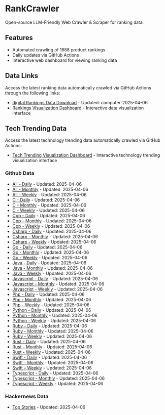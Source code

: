 # RankCrawler

Open-source LLM-Friendly Web Crawler & Scraper for ranking data.

## Features

* Automated crawling of 1688 product rankings
* Daily updates via GitHub Actions
* Interactive web dashboard for viewing ranking data


## Data Links

Access the latest ranking data automatically crawled via GitHub Actions through the following links:

* [digital Rankings Data Download](https://github.com/chenjy16/RankCrawler/blob/main/data/1688/digital_computer_2025-04-06.json) - Updated: computer-2025-04-06
* [Rankings Visualization Dashboard](https://chenjy16.github.io/RankCrawler/1688_rankings.html) - Interactive data visualization interface




## Tech Trending Data

Access the latest technology trending data automatically crawled via GitHub Actions:

* [Tech Trending Visualization Dashboard](https://chenjy16.github.io/RankCrawler/tech_trending.html) - Interactive technology trending visualization interface

### Github Data

* [All - Daily](https://github.com/chenjy16/RankCrawler/blob/main/data/github/github_all_daily_2025-04-06.json) - Updated: 2025-04-06
* [All - Monthly](https://github.com/chenjy16/RankCrawler/blob/main/data/github/github_all_monthly_2025-04-06.json) - Updated: 2025-04-06
* [All - Weekly](https://github.com/chenjy16/RankCrawler/blob/main/data/github/github_all_weekly_2025-04-06.json) - Updated: 2025-04-06
* [C - Daily](https://github.com/chenjy16/RankCrawler/blob/main/data/github/github_c_daily_2025-04-06.json) - Updated: 2025-04-06
* [C - Monthly](https://github.com/chenjy16/RankCrawler/blob/main/data/github/github_c_monthly_2025-04-06.json) - Updated: 2025-04-06
* [C - Weekly](https://github.com/chenjy16/RankCrawler/blob/main/data/github/github_c_weekly_2025-04-06.json) - Updated: 2025-04-06
* [Cpp - Daily](https://github.com/chenjy16/RankCrawler/blob/main/data/github/github_cpp_daily_2025-04-06.json) - Updated: 2025-04-06
* [Cpp - Monthly](https://github.com/chenjy16/RankCrawler/blob/main/data/github/github_cpp_monthly_2025-04-06.json) - Updated: 2025-04-06
* [Cpp - Weekly](https://github.com/chenjy16/RankCrawler/blob/main/data/github/github_cpp_weekly_2025-04-06.json) - Updated: 2025-04-06
* [Csharp - Daily](https://github.com/chenjy16/RankCrawler/blob/main/data/github/github_csharp_daily_2025-04-06.json) - Updated: 2025-04-06
* [Csharp - Monthly](https://github.com/chenjy16/RankCrawler/blob/main/data/github/github_csharp_monthly_2025-04-06.json) - Updated: 2025-04-06
* [Csharp - Weekly](https://github.com/chenjy16/RankCrawler/blob/main/data/github/github_csharp_weekly_2025-04-06.json) - Updated: 2025-04-06
* [Go - Daily](https://github.com/chenjy16/RankCrawler/blob/main/data/github/github_go_daily_2025-04-06.json) - Updated: 2025-04-06
* [Go - Monthly](https://github.com/chenjy16/RankCrawler/blob/main/data/github/github_go_monthly_2025-04-06.json) - Updated: 2025-04-06
* [Go - Weekly](https://github.com/chenjy16/RankCrawler/blob/main/data/github/github_go_weekly_2025-04-06.json) - Updated: 2025-04-06
* [Java - Daily](https://github.com/chenjy16/RankCrawler/blob/main/data/github/github_java_daily_2025-04-06.json) - Updated: 2025-04-06
* [Java - Monthly](https://github.com/chenjy16/RankCrawler/blob/main/data/github/github_java_monthly_2025-04-06.json) - Updated: 2025-04-06
* [Java - Weekly](https://github.com/chenjy16/RankCrawler/blob/main/data/github/github_java_weekly_2025-04-06.json) - Updated: 2025-04-06
* [Javascript - Daily](https://github.com/chenjy16/RankCrawler/blob/main/data/github/github_javascript_daily_2025-04-06.json) - Updated: 2025-04-06
* [Javascript - Monthly](https://github.com/chenjy16/RankCrawler/blob/main/data/github/github_javascript_monthly_2025-04-06.json) - Updated: 2025-04-06
* [Javascript - Weekly](https://github.com/chenjy16/RankCrawler/blob/main/data/github/github_javascript_weekly_2025-04-06.json) - Updated: 2025-04-06
* [Php - Daily](https://github.com/chenjy16/RankCrawler/blob/main/data/github/github_php_daily_2025-04-06.json) - Updated: 2025-04-06
* [Php - Monthly](https://github.com/chenjy16/RankCrawler/blob/main/data/github/github_php_monthly_2025-04-06.json) - Updated: 2025-04-06
* [Php - Weekly](https://github.com/chenjy16/RankCrawler/blob/main/data/github/github_php_weekly_2025-04-06.json) - Updated: 2025-04-06
* [Python - Daily](https://github.com/chenjy16/RankCrawler/blob/main/data/github/github_python_daily_2025-04-06.json) - Updated: 2025-04-06
* [Python - Monthly](https://github.com/chenjy16/RankCrawler/blob/main/data/github/github_python_monthly_2025-04-06.json) - Updated: 2025-04-06
* [Python - Weekly](https://github.com/chenjy16/RankCrawler/blob/main/data/github/github_python_weekly_2025-04-06.json) - Updated: 2025-04-06
* [Ruby - Daily](https://github.com/chenjy16/RankCrawler/blob/main/data/github/github_ruby_daily_2025-04-06.json) - Updated: 2025-04-06
* [Ruby - Monthly](https://github.com/chenjy16/RankCrawler/blob/main/data/github/github_ruby_monthly_2025-04-06.json) - Updated: 2025-04-06
* [Ruby - Weekly](https://github.com/chenjy16/RankCrawler/blob/main/data/github/github_ruby_weekly_2025-04-06.json) - Updated: 2025-04-06
* [Rust - Daily](https://github.com/chenjy16/RankCrawler/blob/main/data/github/github_rust_daily_2025-04-06.json) - Updated: 2025-04-06
* [Rust - Monthly](https://github.com/chenjy16/RankCrawler/blob/main/data/github/github_rust_monthly_2025-04-06.json) - Updated: 2025-04-06
* [Rust - Weekly](https://github.com/chenjy16/RankCrawler/blob/main/data/github/github_rust_weekly_2025-04-06.json) - Updated: 2025-04-06
* [Swift - Daily](https://github.com/chenjy16/RankCrawler/blob/main/data/github/github_swift_daily_2025-04-06.json) - Updated: 2025-04-06
* [Swift - Monthly](https://github.com/chenjy16/RankCrawler/blob/main/data/github/github_swift_monthly_2025-04-06.json) - Updated: 2025-04-06
* [Swift - Weekly](https://github.com/chenjy16/RankCrawler/blob/main/data/github/github_swift_weekly_2025-04-06.json) - Updated: 2025-04-06
* [Typescript - Daily](https://github.com/chenjy16/RankCrawler/blob/main/data/github/github_typescript_daily_2025-04-06.json) - Updated: 2025-04-06
* [Typescript - Monthly](https://github.com/chenjy16/RankCrawler/blob/main/data/github/github_typescript_monthly_2025-04-06.json) - Updated: 2025-04-06
* [Typescript - Weekly](https://github.com/chenjy16/RankCrawler/blob/main/data/github/github_typescript_weekly_2025-04-06.json) - Updated: 2025-04-06

### Hackernews Data

* [Top Stories](https://github.com/chenjy16/RankCrawler/blob/main/data/hackernews/hackernews_top_2025-04-06.json) - Updated: 2025-04-06


